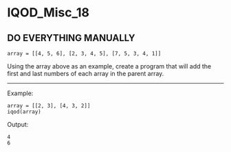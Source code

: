 # IQOD_Misc_18

## DO EVERYTHING MANUALLY

```
array = [[4, 5, 6], [2, 3, 4, 5], [7, 5, 3, 4, 1]]
```
Using the array above as an example, create a program that will add the first and last numbers of each array in the parent array.

<hr>
Example:

```
array = [[2, 3], [4, 3, 2]]
iqod(array)
```
Output:

```
4
6
```
